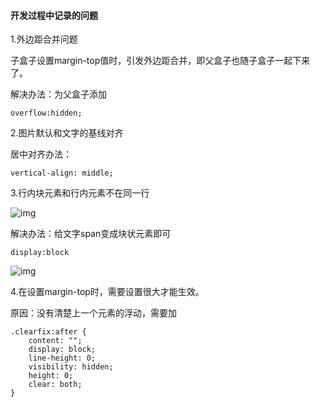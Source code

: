 #### 开发过程中记录的问题



1.外边距合并问题

子盒子设置margin-top值时，引发外边距合并，即父盒子也随子盒子一起下来了。

解决办法：为父盒子添加

```
overflow:hidden;
```



2.图片默认和文字的基线对齐

居中对齐办法：

```
vertical-align: middle;
```



3.行内块元素和行内元素不在同一行

 ![img](file:///C:\Users\sxs\AppData\Roaming\Tencent\Users\1752440588\QQ\WinTemp\RichOle\94UXNWAQEU3QH4E@B1OH7NE.png) 

解决办法：给文字span变成块状元素即可

```
display:block
```

 ![img](file:///C:\Users\sxs\AppData\Roaming\Tencent\Users\1752440588\QQ\WinTemp\RichOle\N9L4~NYZ%@HJ~J_ZS_]K53T.png) 



4.在设置margin-top时，需要设置很大才能生效。



原因：没有清楚上一个元素的浮动，需要加

```
.clearfix:after {
    content: "";
    display: block;
    line-height: 0;
    visibility: hidden;
    height: 0;
    clear: both;
}
```